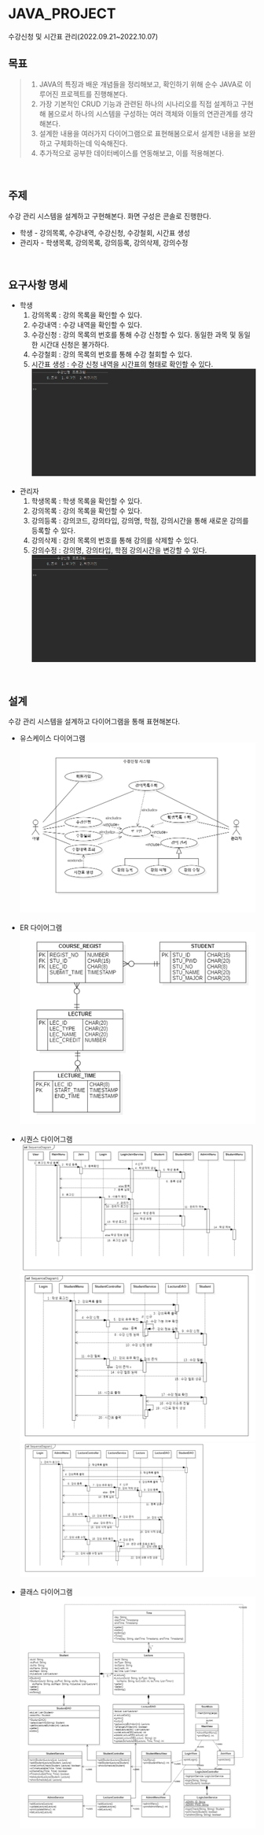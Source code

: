 # JAVA_PROJECT
수강신청 및 시간표 관리(2022.09.21~2022.10.07)
> 
## 목표
> 1. JAVA의 특징과 배운 개념들을 정리해보고, 확인하기 위해 순수 JAVA로 이루어진 프로젝트를 진행해본다.  
> 2. 가장 기본적인 CRUD 기능과 관련된 하나의 시나리오를 직접 설계하고 구현해 봄으로서 하나의 시스템을 구성하는 여러 객체와 이들의 연관관계를 생각해본다.
> 3. 설계한 내용을 여러가지 다이어그램으로 표현해봄으로서 설계한 내용을 보완하고 구체화하는데 익숙해진다.
> 4. 추가적으로 공부한 데이터베이스를 연동해보고, 이를 적용해본다.

<br/>
  
## 주제
수강 관리 시스템을 설계하고 구현해본다. 화면 구성은 콘솔로 진행한다.
  - 학생 - 강의목록, 수강내역, 수강신청, 수강철회, 시간표 생성
  - 관리자 - 학생목록, 강의목록, 강의등록, 강의삭제, 강의수정
   
<br/>

## 요구사항 명세
- 학생
   1. 강의목록 : 강의 목록을 확인할 수 있다.
   2. 수강내역 : 수강 내역을 확인할 수 있다.
   3. 수강신청 : 강의 목록의 번호를 통해 수강 신청할 수 있다. 동일한 과목 및 동일한 시간대 신청은 불가하다.
   4. 수강철회 : 강의 목록의 번호를 통해 수강 철회할 수 있다.
   5. 시간표 생성 : 수강 신청 내역을 시간표의 형태로 확인할 수 있다.
   ![학생_프로그램_구동](https://raw.githubusercontent.com/hellheit2/JAVA_PROJECT/main/document/student.gif)
   </br></br>
- 관리자
   1. 학생목록 : 학생 목록을 확인할 수 있다.
   2. 강의목록 : 강의 목록을 확인할 수 있다.
   3. 강의등록 : 강의코드, 강의타입, 강의명, 학점, 강의시간을 통해 새로운 강의를 등록할 수 있다.
   4. 강의삭제 : 강의 목록의 번호를 통해 강의를 삭제할 수 있다.
   5. 강의수정 : 강의명, 강의타입, 학점 강의시간을 변강할 수 있다.
   ![관리자_프로그램_구동](https://raw.githubusercontent.com/hellheit2/JAVA_PROJECT/main/document/admin.gif)

<br/>

## 설계
수강 관리 시스템을 설계하고 다이어그램을 통해 표현해본다.
  - 유스케이스 다이어그램
  ![유스케이스_다이어그램](https://raw.githubusercontent.com/hellheit2/JAVA_PROJECT/main/document/usecaseDiagram.png)
  </br></br>
  - ER 다이어그램
  ![ER_다이어그램](https://raw.githubusercontent.com/hellheit2/JAVA_PROJECT/main/document/ER_Diagram.png)
  </br></br>
  - 시퀀스 다이어그램
  ![시퀀스_다이어그램_로그인](https://raw.githubusercontent.com/hellheit2/JAVA_PROJECT/main/document/sequenceDiagram_Login_Join.png)
  ![시퀀스_다이어그램_학생](https://raw.githubusercontent.com/hellheit2/JAVA_PROJECT/main/document/sequenceDiagram_Student.png)
  ![시퀀스_다이어그램_관리자](https://raw.githubusercontent.com/hellheit2/JAVA_PROJECT/main/document/sequenceDiagram_Admin.png)
  </br></br>
  - 클래스 다이어그램
  ![클래스_다이어그램](https://raw.githubusercontent.com/hellheit2/JAVA_PROJECT/main/document/classDiagram.png)

 



